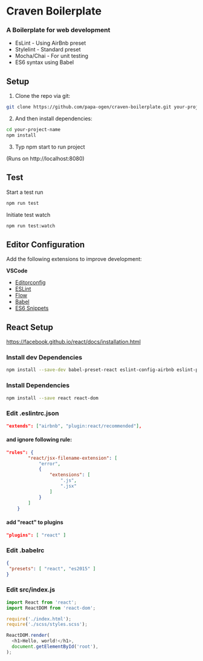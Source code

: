 # Craven Boilerplate

### A Boilerplate for web development

* EsLint - Using AirBnb preset
* Stylelint - Standard preset
* Mocha/Chai - For unit testing
* ES6 syntax using Babel

## Setup
1. Clone the repo via git:

```bash
git clone https://github.com/papa-ogen/craven-boilerplate.git your-project-name
```

2. And then install dependencies:

```bash
cd your-project-name
npm install
```

3. Typ npm start to run project

(Runs on http://localhost:8080)

## Test
Start a test run
```bash
npm run test
```

Initiate test watch
```bash
npm run test:watch
```

## Editor Configuration
Add the following extensions to improve development:

**VSCode**
* [Editorconfig](https://github.com/editorconfig/editorconfig-vscode)
* [ESLint](https://github.com/Microsoft/vscode-eslint)
* [Flow](https://github.com/flowtype/flow-for-vscode)
* [Babel](https://github.com/dzannotti/vscode-babel)
* [ES6 Snippets](https://marketplace.visualstudio.com/items?itemName=xabikos.JavaScriptSnippets)

## React Setup
https://facebook.github.io/react/docs/installation.html

### Install dev Dependencies
```bash
npm install --save-dev babel-preset-react eslint-config-airbnb eslint-plugin-jsx-a11y
```

### Install Dependencies
```bash
npm install --save react react-dom
```

### Edit .eslintrc.json
```json
"extends": ["airbnb", "plugin:react/recommended"],
```

#### and ignore following rule:
```json
"rules": {
        "react/jsx-filename-extension": [
            "error",
            {
                "extensions": [
                    ".js",
                    ".jsx"
                ]
            }
        ]
    }
```
#### add "react" to plugins
```json
"plugins": [ "react" ]
```

### Edit .babelrc
```json
{
 "presets": [ "react", "es2015" ]
}
```

### Edit src/index.js
```javascript
import React from 'react';
import ReactDOM from 'react-dom';

require('./index.html');
require('./scss/styles.scss');

ReactDOM.render(
  <h1>Hello, world!</h1>,
  document.getElementById('root'),
);
```